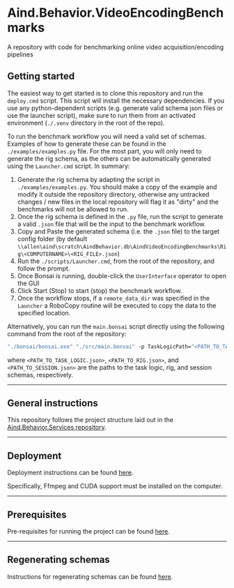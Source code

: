 # Aind.Behavior.VideoEncodingBenchmarks

A repository with code for benchmarking online video acquisition/encoding pipelines


## Getting started

The easiest way to get started is to clone this repository and run the `deploy.cmd` script. This script will install the necessary dependencies. If you use any python-dependent scripts (e.g. generate valid schema json files or use the launcher script), make sure to run them from an activated environment (`./.venv` directory in the root of the repo).

To run the benchmark workflow you will need a valid set of schemas. Examples of how to generate these can be found in the `./examples/examples.py` file. For the most part, you will only need to generate the rig schema, as the others can be automatically generated using the `Launcher.cmd` script. In summary:

1. Generate the rig schema by adapting the script in `./examples/examples.py`. You should make a copy of the example and modify it outside the repository directory, otherwise any untracked changes / new files in the local repository will flag it as "dirty" and the benchmarks will not be allowed to run.
2. Once the rig schema is defined in the `.py` file, run the script to generate a valid `.json` file that will be the input to the benchmark workflow.
3. Copy and Paste the generated schema (i.e. the `.json` file) to the target config folder (by default `\\allen\aind\scratch\AindBehavior.db\AindVideoEncodingBenchmarks\Rig\<COMPUTERNAME>\<RIG_FILE>.json`)
4. Run the `./scripts/Launcher.cmd`, from the root of the repository, and follow the prompt.
5. Once Bonsai is running, double-click the `UserInterface` operator to open the GUI
6. Click Start (Stop) to start (stop) the benchmark workflow.
7. Once the workflow stops, if a `remote_data_dir` was specified in the `Launcher` a RoboCopy routine will be executed to copy the data to the specified location.

Alternatively, you can run the `main.bonsai` script directly using the following command from the root of the repository:

```cmd
"./bonsai/bonsai.exe" "./src/main.bonsai" -p TaskLogicPath="<PATH_TO_TASK_LOGIC.json>" -p RigPath="<PATH_TO_RIG.json>" -p SessionPath="<PATH_TO_SESSION.json>"
```

where `<PATH_TO_TASK_LOGIC.json>`, `<PATH_TO_RIG.json>`, and `<PATH_TO_SESSION.json>` are the paths to the task logic, rig, and session schemas, respectively.



---

## General instructions

This repository follows the project structure laid out in the [Aind.Behavior.Services repository](https://github.com/AllenNeuralDynamics/Aind.Behavior.Services).

---

## Deployment

Deployment instructions can be found [here](https://github.com/AllenNeuralDynamics/Aind.Behavior.Services?tab=readme-ov-file#deployment).

Specifically, Ffmpeg and CUDA support must be installed on the computer.

---

## Prerequisites

Pre-requisites for running the project can be found [here](https://github.com/AllenNeuralDynamics/Aind.Behavior.Services?tab=readme-ov-file#prerequisites).

---

## Regenerating schemas

Instructions for regenerating schemas can be found [here](https://github.com/AllenNeuralDynamics/Aind.Behavior.Services?tab=readme-ov-file#regenerating-schemas).
